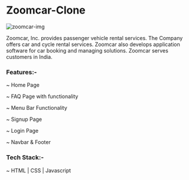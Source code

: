 <h1>Zoomcar-Clone</h1>

![zoomcar-img](https://user-images.githubusercontent.com/101358022/205242774-901460d3-c1b3-4630-a260-2b5436d8e52a.png)

<p>Zoomcar, Inc. provides passenger vehicle rental services. The Company offers car and cycle rental services. Zoomcar also develops application software for car booking and managing solutions. Zoomcar serves customers in India.</p>

<h3>Features:-</h3>

~ Home Page

~ FAQ Page with functionality

~ Menu Bar Functionality

~ Signup Page

~ Login Page 

~ Navbar & Footer 

<h3>Tech Stack:-</h3>  

~ HTML | CSS | Javascript
